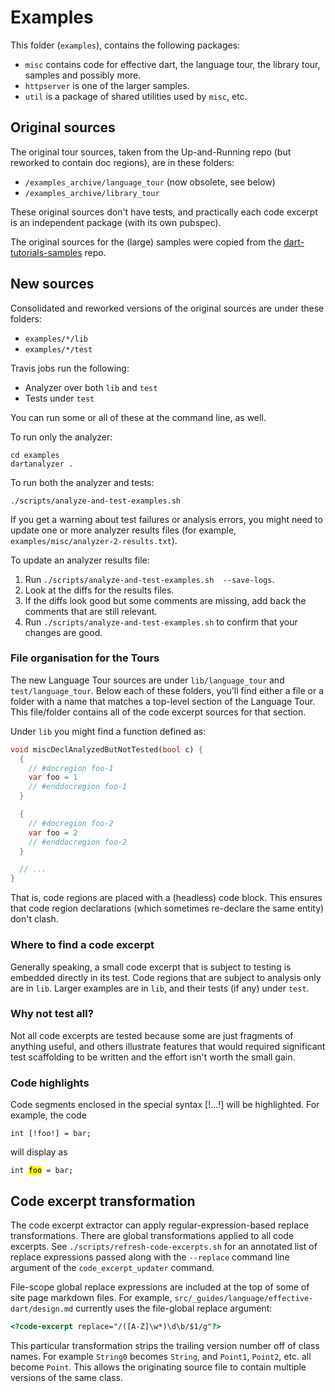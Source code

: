 # Examples

This folder (`examples`), contains the following packages:

- `misc` contains code for effective dart, the language tour, the library tour, samples and possibly more.
- `httpserver` is one of the larger samples.
- `util` is a package of shared utilities used by `misc`, etc.

## Original sources

The original tour sources, taken from the Up-and-Running repo (but reworked to contain doc regions), are in these folders:

- `/examples_archive/language_tour` (now obsolete, see below)
- `/examples_archive/library_tour`

These original sources don't have tests, and practically each code excerpt is an independent
package (with its own pubspec).

The original sources for the (large) samples were copied from the
[dart-tutorials-samples](https://github.com/dart-lang/dart-tutorials-samples) repo.

## New sources

Consolidated and reworked versions of the original sources
are under these folders:

- `examples/*/lib`
- `examples/*/test`

Travis jobs run the following:

- Analyzer over both `lib` and `test`
- Tests under `test`

You can run some or all of these at the command line, as well.

To run only the analyzer:

```
cd examples
dartanalyzer .
```

To run both the analyzer and tests:

```
./scripts/analyze-and-test-examples.sh
```

If you get a warning about test failures or analysis errors,
you might need to update one or more analyzer results files
(for example, `examples/misc/analyzer-2-results.txt`).

To update an analyzer results file:

1. Run `./scripts/analyze-and-test-examples.sh  --save-logs`.
2. Look at the diffs for the results files.
3. If the diffs look good but some comments are missing,
   add back the comments that are still relevant.
4. Run `./scripts/analyze-and-test-examples.sh` to confirm that
   your changes are good.


### File organisation for the Tours

The new Language Tour sources are under `lib/language_tour` and `test/language_tour`.
Below each of these folders, you'll find either a file or a folder with a name
that matches a top-level section of the Language Tour. This file/folder contains
all of the code excerpt sources for that section.

Under `lib` you might find a function defined as:

```dart
void miscDeclAnalyzedButNotTested(bool c) {
  {
    // #docregion foo-1
    var foo = 1
    // #enddocregion foo-1
  }

  {
    // #docregion foo-2
    var foo = 2
    // #enddocregion foo-2
  }

  // ...
}
```

That is, code regions are placed with a (headless) code block. This ensures
that code region declarations (which sometimes re-declare the same entity)
don't clash.

### Where to find a code excerpt

Generally speaking, a small code excerpt that is subject to testing is embedded
directly in its test. Code regions that are subject to analysis only
are in `lib`. Larger examples are in `lib`, and their tests (if any) under `test`.

### Why not test all?

Not all code excerpts are tested because some are just fragments of anything
useful, and others illustrate features that would required significant test
scaffolding to be written and the effort isn't worth the small gain.

### Code highlights

Code segments enclosed in the special syntax [!...!] will be highlighted.
For example, the code

```
int [!foo!] = bar;
```

will display as

  <code>int <mark>foo</mark> = bar;</code>

## Code excerpt transformation

The code excerpt extractor can apply regular-expression-based replace transformations.
There are global transformations applied to all code excerpts. See
`./scripts/refresh-code-excerpts.sh` for an annotated list of replace expressions passed
along with the `--replace` command line argument of the `code_excerpt_updater` command.

File-scope global replace expressions are included at the top of some of site page markdown files.
For example, `src/_guides/language/effective-dart/design.md` currently uses the file-global replace argument:

```html
<?code-excerpt replace="/([A-Z]\w*)\d\b/$1/g"?>
```

This particular transformation strips the trailing version number off of class names. For
example `String0` becomes `String`, and `Point1`, `Point2`, etc. all become `Point`. This
allows the originating source file to contain multiple versions of the same class.
